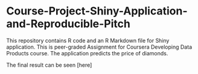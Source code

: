 # Course-Project-Shiny-Application-and-Reproducible-Pitch
This repository contains R code and an R Markdown file for Shiny application.
This is peer-graded Assignment for Coursera Developing Data Products course. 
The application predicts the price of diamonds.

The final result can be seen [here]
